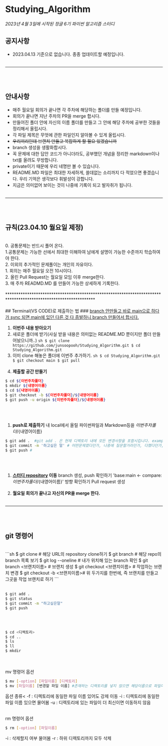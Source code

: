 # Studying_Algorithm
*2023년 4월 3일에 시작된 정글 6기 파이썬 알고리즘 스터디*

## 공지사항
- 2023.04.13 기준으로 없습니다. 종종 업데이트할 예정입니다.<br><br>
****************************************************************************************************************
<br><br>
## 안내사항
- 매주 월요일 회의가 끝나면 각 주차에 해당하는 폴더를 만들 예정입니다.<br>
- 회의가 끝나면 지난 주차의 PR을 merge 합시다.<br>
- 만들어진 폴더 안에 자신의 이름 폴더를 만들고 그 안에 해당 주차에 공부한 것들을 정리해서 올립시다.<br>
- 각 파일 제목은 무엇에 관한 파일인지 알아볼 수 있게 올립시다.<br>
- ~~우리끼리인데 브랜치 만들고 복잡하게 할 필요 있겠습니까~~<br>
- branch 생성을 생활화합시다.<br>
- 꼭 문제에 대한 답안 코드가 아니더라도, 공부했던 개념을 정리한 markdown이나 txt를 올려도 무방합니다.<br>
- private이기 때문에 우리 네명만 볼 수 있습니다.<br>
- README.MD 파일은 최대한 자세하게, 쓸데없는 소리까지 다 적었으면 좋겠습니다. 우리 기억은 생각보다 휘발성이 강합니다.<br>
- 지금은 의미없어 보이는 것이 나중에 기록이 되고 발자취가 됩니다.<br><br>
****************************************************************************************************************
<br><br>
## 규칙(23.04.10 월요일 제정)<br>
<br>
0. 공통문제는 반드시 풀어 온다.<br>
  1.공통문제는 가능한 선에서 최대한 이해하여 남에게 설명이 가능한 수준까지 학습하여야 한다.<br>
  2. 이외의 추가적인 문제풀이는 개인의 자유이다.<br>
1. 회의는 매주 월요일 오전 10시이다.<br>
2. 올린 Pull Request는 월요일 모임 이후 merge한다.<br>
3. 매 주차 READMD.MD 를 만들어 가능한 상세하게 기록한다.
<br><br>
****************************************************************************************************************
<br><br>
## Terminal(VS CODE)로 제출하는 법
### <u>branch 안만들고 바로 main으로 하다가 sync 되면 main에 있던 다른 것 다 증발하니 branch 만들어서 합시다.</u>

1. **이번주 내용 받아오기**
  1. 새로운 폴더에 받기(사실 받을 내용은 의미없는 README.MD 뿐이지만 폴더 만들어놨으니까..)
    ```sh
    $ git clone https://github.com/junsoopooh/Studying_Algorithm.git
    $ cd Studying_Algorithm.git
    ```
    <br>
  2. 이미 clone 해놓은 폴더에 이번주 추가하기.
    ```sh
    $ cd Studying_Algorithm.git
    $ git checkout main
    $ git pull
    ```
<br><br>
1. **제출할 공간 만들기**
  ```sh
  $ cd ${이번주차폴더}
  $ mkdir ${내영어이름}
  $ cd ${내영어이름}
  $ git checkout -b ${이번주차폴더}/${내영어이름}
  $ git push -u origin ${이번주차폴더}/${내영어이름}
  ```
  <br><br>
1. **push로 제출하기**
  내 local에서 올릴 파이썬파일과 Markdown등을 ${이번주차폴더}/${내영어이름}
  ```sh
  $ git add .  #git add . 은 현재 디렉토리 내에 모든 변경사항을 포함시킵니다. example.py라는 파일만 하고싶으면 git add example.py 라고 하면 됩니다. 
  $ git commit -m '하고싶은 말' # 어떤문제였다던가, 나중에 질문할거라던가, 다했다던가, 어려웠다던가..., 하기싫다던가..
  $ git push # 
  ```
<br><br>
1. **[스터디 repository](https://github.com/junsoopooh/Studying_Algorithm) 이동**
  branch 생성, push 확인하기
  'base:main <- compare:${이번주차폴더}/${내영어이름}' 방향 확인하기
  Pull request 생성
 <br><br>
1. **월요일 회의가 끝나고 자신의 PR을 merge 한다.**
<br><br>
*****************************************************************************************************************
<br><br>
## git 명령어
<br>
```sh
$ git clone <repository URL> # 해당 URL의 repository clone하기
$ git branch                 # 해당 repo의 branch 목록 보기
$ git log --oneline          # 내가 위치해 있는 branch 확인 
$ git branch <브랜치이름>     # 브랜치 생성
$ git checkout <브랜치이름>   # 작업하는 브랜치 변경
$ git checkout -b <브랜치이름># 위 두가지를 한번에, 즉 브랜치를 만들고 그곳을 작업 브랜치로 하기
```
<br><br>

```sh
$ git add . 
$ git status
$ git commit -m "하고싶은말"
$ git push 
```
<br><br>

```sh
$ cd <디렉토리>
$ cd ..
$ ls
$ ll
$ mkdir
```
<br><br>
mv 명령어 옵션
```sh
$ mv [-option] [파일이름] [디렉토리]
$ mv [파일이름] [변경할 파일 이름] #존재하는 디렉토리를 넣지 않으면 해당이름으로 파일이름을 변경함.
```

옵션 종류<
-f : 디렉토리에 동일한 파일 이름 있어도 강제 이동
-i : 디렉토리에 동일한 파일 이름 있으면 물어봄
-u : 디렉토리에 있는 파일이 더 최신이면 이동하지 않음
<br><br>

rm 명령어 옵션
```sh
$ rm [-option] [파일이름]
```
-i : 삭제할지 여부 물어봄
-r : 하위 디렉토리까지 모두 삭제















